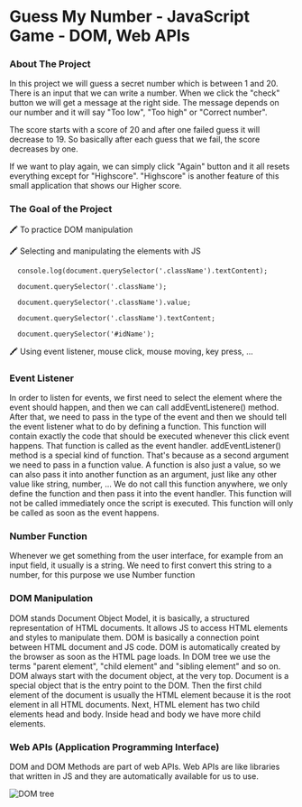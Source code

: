 # Guess My Number - JavaScript Game - DOM, Web APIs

### About The Project
In this project we will guess a secret number which is between 1 and 20. There is an input that we can write a number. When we click the "check" button we will get a message at the right side. The message depends on our number and it will say "Too low", "Too high" or "Correct number".

The score starts with a score of 20 and after one failed guess it will decrease to 19. So basically after each guess that we fail, the score decreases by one.

If we want to play again, we can simply click "Again" button and it all resets everything except for "Highscore". "Highscore" is another feature of this small application that 
shows our Higher score. 

### The Goal of the Project 
🖍️ To practice DOM manipulation

🖍️ Selecting and manipulating the elements with JS 

      console.log(document.querySelector('.className').textContent);
   
      document.querySelector('.className');
   
      document.querySelector('.className').value;
   
      document.querySelector('.className').textContent;
   
      document.querySelector('#idName');
   
🖍️ Using event listener, mouse click, mouse moving, key press, ...

### Event Listener
In order to listen for events, we first need to select the element where the event should happen, and then we can call addEventListenere() method. After that, we need to pass in the type of the event and then we should tell the event listener what to do by defining a function. This function will contain exactly the code that should be executed whenever this click event happens. That function is called as the event handler. addEventListener() method is a special kind of function. That's because as a second argument we need to pass in a function value. A function is also just a value, so we can also pass it into another function as an argument, just like any other value like string, number, ... We do not call this function anywhere, we only define the function and then pass it into the event handler. This function will not be called immediately once the script is executed. This function will only be called as soon as the event happens.

### Number Function 
Whenever we get something from the user interface, for example from an input field, it usually is a string. We need to first convert this string to a number, for this purpose we use Number function
   
### DOM Manipulation
DOM stands Document Object Model, it is basically, a structured representation of HTML documents. It allows JS to access HTML elements and styles to manipulate them. DOM is 
basically a connection point between HTML document and JS code. DOM is automatically created by the browser as soon as the HTML page loads. In DOM tree we use the terms "parent element", "child element" and "sibling element" and so on. DOM always start with the document object, at the very top. Document is a special object that is the entry point to the DOM. Then the first child element of the document is usually the HTML element because it is the root element in all HTML documents. Next, HTML element has two child elements head and body. Inside head and body we have more child elements. 

### Web APIs (Application Programming Interface)
DOM and DOM Methods are part of web APIs. Web APIs are like libraries that written in JS and they are automatically available for us to use. 

![DOM tree](https://www.tutorialstonight.com/assets/js/dom-tutorial.webp)
